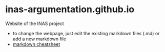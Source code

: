 # inas-argumentation.github.io

Website of the INAS project

- to change the webpage, just edit the existing markdown files (.md) or add a new markdown file
- [markdown cheatsheet](https://github.com/adam-p/markdown-here/wiki/Markdown-Cheatsheet)
